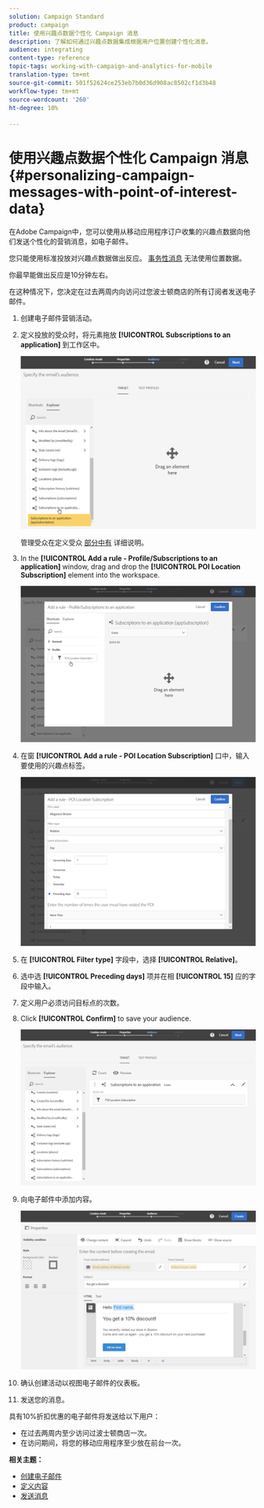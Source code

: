 ```yaml
---
solution: Campaign Standard
product: campaign
title: 使用兴趣点数据个性化 Campaign 消息
description: 了解如何通过兴趣点数据集成根据用户位置创建个性化消息。
audience: integrating
content-type: reference
topic-tags: working-with-campaign-and-analytics-for-mobile
translation-type: tm+mt
source-git-commit: 501f52624ce253eb7b0d36d908ac8502cf1d3b48
workflow-type: tm+mt
source-wordcount: '260'
ht-degree: 10%

---
```



# 使用兴趣点数据个性化 Campaign 消息{#personalizing-campaign-messages-with-point-of-interest-data}

在Adobe Campaign中，您可以使用从移动应用程序订户收集的兴趣点数据向他们发送个性化的营销消息，如电子邮件。

您只能使用标准投放对兴趣点数据做出反应。 [事务性消息](../../channels/using/getting-started-with-transactional-msg.md) 无法使用位置数据。

你最早能做出反应是10分钟左右。

在这种情况下，您决定在过去两周内向访问过您波士顿商店的所有订阅者发送电子邮件。

1. 创建电子邮件营销活动。
1. 定义投放的受众时，将元素拖放 **[!UICONTROL Subscriptions to an application]** 到工作区中。

   ![](assets/poi_subscriptions_app.png)

   管理受众在定义受众 [部分中有](../../audiences/using/creating-audiences.md) 详细说明。

1. In the **[!UICONTROL Add a rule - Profile/Subscriptions to an application]** window, drag and drop the **[!UICONTROL POI Location Subscription]** element into the workspace.

   ![](assets/poi_add_rule_profile_subscription.png)

1. 在窗 **[!UICONTROL Add a rule - POI Location Subscription]** 口中，输入要使用的兴趣点标签。

   ![](assets/poi_location_subscription.png)

1. 在 **[!UICONTROL Filter type]** 字段中，选择 **[!UICONTROL Relative]**。
1. 选中选 **[!UICONTROL Preceding days]** 项并在相 **[!UICONTROL 15]** 应的字段中输入。
1. 定义用户必须访问目标点的次数。
1. Click **[!UICONTROL Confirm]** to save your audience.

   ![](assets/poi_subscriptions_app_audience_defined.png)

1. 向电子邮件中添加内容。

   ![](assets/poi_email_content.png)

1. 确认创建活动以视图电子邮件的仪表板。
1. 发送您的消息。

具有10%折扣优惠的电子邮件将发送给以下用户：

* 在过去两周内至少访问过波士顿商店一次。
* 在访问期间，将您的移动应用程序至少放在前台一次。

**相关主题：**

* [创建电子邮件](../../channels/using/creating-an-email.md)
* [定义内容](../../designing/using/personalization.md#example-email-personalization)
* [发送消息](../../sending/using/confirming-the-send.md)

